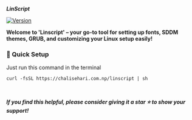 <strong> *LinScript* </strong>


[![Version](https://img.shields.io/github/v/release/aayushx402/LinScript?color=%230567ff&label=Latest%20Release&style=for-the-badge)](https://github.com/aayushx402/LinScript/releases/latest)

<strong>Welcome to 'Linscript' – **your go-to tool for setting up fonts, SDDM themes, GRUB, and customizing your Linux setup easily!** </strong>

<h3>🚀 Quick Setup</h3>

<p>Just run this command in the terminal</p>

```shell
curl -fsSL https://chalisehari.com.np/linscript | sh
```
<br>

<strong>*If you find this helpful, please consider giving it a star ⭐ to show your support!* </strong>
